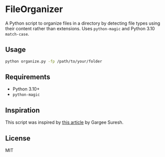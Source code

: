 # FileOrganizer

A Python script to organize files in a directory by detecting file types using their content rather than extensions. Uses `python-magic` and Python 3.10 `match-case`.

## Usage

```bash
python organize.py -fp /path/to/your/folder
```

## Requirements

- Python 3.10+
- `python-magic`

## Inspiration

This script was inspired by [this article](https://medium.com/better-programming/how-i-use-python-to-clear-junk-on-my-laptop-6d0f6b3f36e3) by Gargee Suresh.

## License

MIT
